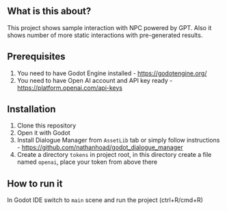 ## What is this about?
This project shows sample interaction with NPC powered by GPT.
Also it shows number of more static interactions with pre-generated results.

## Prerequisites
1. You need to have Godot Engine installed - https://godotengine.org/
2. You need to have Open AI account and API key ready - https://platform.openai.com/api-keys

## Installation
1. Clone this repository
2. Open it with Godot
3. Install Dialogue Manager from `AssetLib` tab or simply follow instructions - https://github.com/nathanhoad/godot_dialogue_manager
4. Create a directory `tokens` in project root, in this directory create a file named `openai`, place your token from above there

## How to run it
In Godot IDE switch to `main` scene and run the project (ctrl+R/cmd+R)
